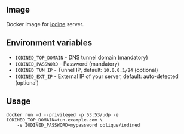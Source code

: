 ## Image

Docker image for [iodine](http://code.kryo.se/iodine/) server.

## Environment variables

* `IODINED_TOP_DOMAIN` - DNS tunnel domain (mandatory)
* `IODINED_PASSWORD` - Password (mandatory)
* `IODINED_TUN_IP` - Tunnel IP, default: `10.0.0.1/24` (optional)
* `IODINED_EXT_IP` - External IP of your server, default: auto-detected (optional)

## Usage

```
docker run -d --privileged -p 53:53/udp -e IODINED_TOP_DOMAIN=tun.example.com \
    -e IODINED_PASSWORD=mypassword oblique/iodined
```
